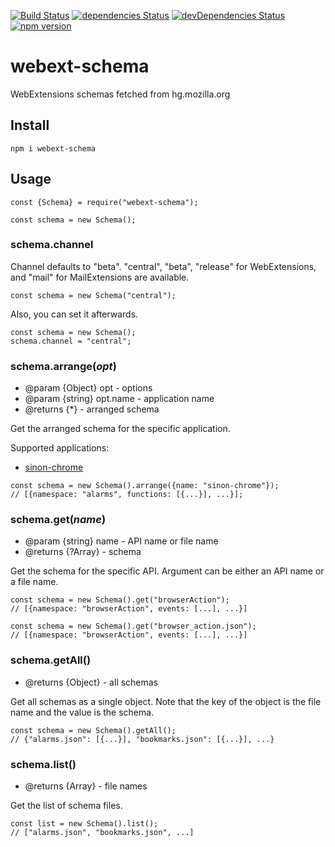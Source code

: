 [![Build Status](https://travis-ci.org/asamuzaK/webext-schema.svg?branch=master)](https://travis-ci.org/asamuzaK/webext-schema)
[![dependencies Status](https://david-dm.org/asamuzaK/webext-schema/status.svg)](https://david-dm.org/asamuzaK/webext-schema)
[![devDependencies Status](https://david-dm.org/asamuzaK/webext-schema/dev-status.svg)](https://david-dm.org/asamuzaK/webext-schema?type=dev)
[![npm version](https://badge.fury.io/js/webext-schema.svg)](https://badge.fury.io/js/webext-schema)

# webext-schema

WebExtensions schemas fetched from hg.mozilla.org

## Install

```
npm i webext-schema
```

## Usage

```
const {Schema} = require("webext-schema");

const schema = new Schema();
```

### schema.channel

Channel defaults to "beta".
"central", "beta", "release" for WebExtensions, and "mail" for MailExtensions are available.

```
const schema = new Schema("central");
```

Also, you can set it afterwards.

```
const schema = new Schema();
schema.channel = "central";
```

### schema.arrange(<var>opt</var>)

* @param {Object} opt - options
* @param {string} opt.name - application name
* @returns {*} - arranged schema

Get the arranged schema for the specific application.

Supported applications:

* [sinon-chrome](https://www.npmjs.com/package/sinon-chrome)

```
const schema = new Schema().arrange({name: "sinon-chrome"});
// [{namespace: "alarms", functions: [{...}], ...}];
```

### schema.get(<var>name</var>)

* @param {string} name - API name or file name
* @returns {?Array} - schema

Get the schema for the specific API.
Argument can be either an API name or a file name.

```
const schema = new Schema().get("browserAction");
// [{namespace: "browserAction", events: [...], ...}]
```

```
const schema = new Schema().get("browser_action.json");
// [{namespace: "browserAction", events: [...], ...}]
```

### schema.getAll()

* @returns {Object} - all schemas

Get all schemas as a single object.
Note that the key of the object is the file name and the value is the schema.

```
const schema = new Schema().getAll();
// {"alarms.json": [{...}], "bookmarks.json": [{...}], ...}
```

### schema.list()

* @returns {Array} - file names

Get the list of schema files.

```
const list = new Schema().list();
// ["alarms.json", "bookmarks.json", ...]
```
